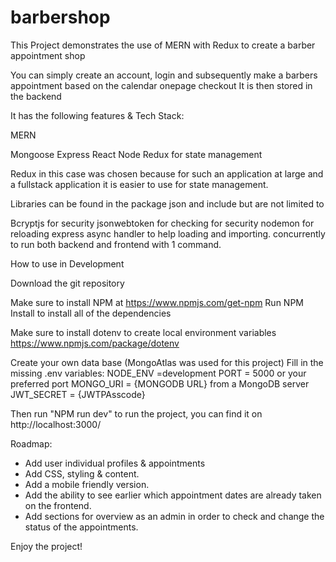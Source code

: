 # barbershop

This Project demonstrates the use of MERN with Redux to create a barber appointment shop

You can simply create an account, login and subsequently make a barbers appointment based on the calendar onepage checkout
It is then stored in the backend

It has the following features & Tech Stack:

MERN

Mongoose Express React Node Redux for state management

Redux in this case was chosen because for such an application at large and a fullstack application it is easier to use for state management.

Libraries can be found in the package json and include but are not limited to

Bcryptjs for security jsonwebtoken for checking for security
nodemon for reloading
express async handler to help loading and importing.
concurrently to run both backend and frontend with 1 command.

How to use in Development

Download the git repository

Make sure to install NPM at https://www.npmjs.com/get-npm
Run NPM Install to install all of the dependencies

Make sure to install dotenv to create local environment variables https://www.npmjs.com/package/dotenv

Create your own data base (MongoAtlas was used for this project)
Fill in the missing .env variables:
NODE_ENV =development PORT = 5000 or your preferred port MONGO_URI = {MONGODB URL} from a MongoDB server JWT_SECRET = {JWTPAsscode}

Then run "NPM run dev" to run the project, you can find it on http://localhost:3000/


Roadmap:
- Add user individual profiles & appointments
- Add CSS, styling & content.
- Add a mobile friendly version.
- Add the ability to see earlier which appointment dates are already taken on the frontend.
- Add sections for overview as an admin in order to check and change the status of the appointments.

Enjoy the project!
